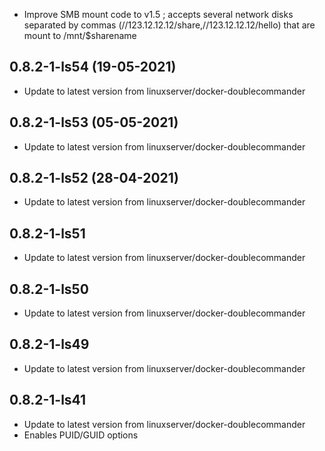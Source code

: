 - Improve SMB mount code to v1.5 ; accepts several network disks separated by commas (//123.12.12.12/share,//123.12.12.12/hello) that are mount to /mnt/$sharename

## 0.8.2-1-ls54 (19-05-2021)

- Update to latest version from linuxserver/docker-doublecommander

## 0.8.2-1-ls53 (05-05-2021)

- Update to latest version from linuxserver/docker-doublecommander

## 0.8.2-1-ls52 (28-04-2021)

- Update to latest version from linuxserver/docker-doublecommander

## 0.8.2-1-ls51

- Update to latest version from linuxserver/docker-doublecommander

## 0.8.2-1-ls50

- Update to latest version from linuxserver/docker-doublecommander

## 0.8.2-1-ls49

- Update to latest version from linuxserver/docker-doublecommander

## 0.8.2-1-ls41

- Update to latest version from linuxserver/docker-doublecommander
- Enables PUID/GUID options

